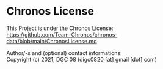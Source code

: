 # Chronos License
This Project is under the Chronos License:  
https://github.com/Team-Chronos/chronos-data/blob/main/ChronosLicense.md


Author/-s and (optional) contact informations:  
Copyright (c) 2021, DGC 08 (digc0820 [at] gmail [dot] com) 
